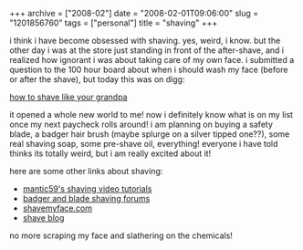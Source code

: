 +++
archive = ["2008-02"]
date = "2008-02-01T09:06:00"
slug = "1201856760"
tags = ["personal"]
title = "shaving"
+++

i think i have become obsessed with shaving. yes, weird, i know. but the
other day i was at the store just standing in front of the after-shave,
and i realized how ignorant i was about taking care of my own face.
i submitted a question to the 100 hour board about when i should wash my
face (before or after the shave), but today this was on digg:

[how to shave like your grandpa][1]

it opened a whole new world to me! now i definitely know what is on my
list once my next paycheck rolls around! i am planning on buying a safety
blade, a badger hair brush (maybe splurge on a silver tipped one??), some
real shaving soap, some pre-shave oil, everything! everyone i have told
thinks its totally weird, but i am really excited about it!

here are some other links about shaving:

- [mantic59's shaving video tutorials][2]
- [badger and blade shaving forums][3]
- [shavemyface.com][4]
- [shave blog][5]

no more scraping my face and slathering on the chemicals!

[1]: http://artofmanliness.com/2008/01/04/how-to-shave-like-your-grandpa/
[2]: http://www.youtube.com/user/mantic59
[3]: http://badgerandblade.com/index.php
[4]: http://www.shavemyface.com/
[5]: http://shaveblog.com/

